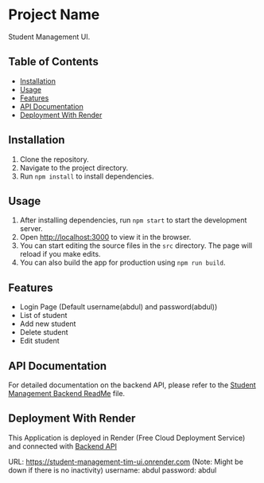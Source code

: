 # Project Name

Student Management UI.

## Table of Contents

- [Installation](#installation)
- [Usage](#usage)
- [Features](#features)
- [API Documentation](#api-documentation)
- [Deployment With Render](#deployment-with-render)

## Installation

1. Clone the repository.
2. Navigate to the project directory.
3. Run `npm install` to install dependencies.

## Usage

1. After installing dependencies, run `npm start` to start the development server.
2. Open [http://localhost:3000](http://localhost:3000) to view it in the browser.
3. You can start editing the source files in the `src` directory. The page will reload if you make edits.
4. You can also build the app for production using `npm run build`.

## Features

- Login Page (Default username(abdul) and password(abdul))
- List of student
- Add new student
- Delete student
- Edit student


## API Documentation

For detailed documentation on the backend API, please refer to the [Student Management Backend ReadMe](https://github.com/abdulwhd964/Student-Management-System-Tim/blob/main/README.md) file.

## Deployment With Render

This Application is deployed in Render (Free Cloud Deployment Service) and connected with [Backend API](https://student-management-system-tim.onrender.com/api/swagger-ui/index.html)

URL: https://student-management-tim-ui.onrender.com (Note: Might be down if there is no inactivity)
username: abdul
password: abdul